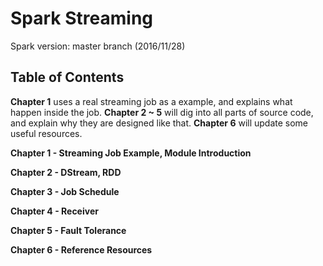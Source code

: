 # Spark Streaming
Spark version: master branch (2016/11/28)

## Table of Contents
**Chapter 1** uses a real streaming job as a example, and explains what happen inside the job. **Chapter 2 ~ 5** will dig into all parts of source code, and explain why they are designed like that. **Chapter 6** will update some useful resources.

**Chapter 1 - Streaming Job Example, Module Introduction**

**Chapter 2 - DStream, RDD**

**Chapter 3 - Job Schedule**

**Chapter 4 - Receiver**

**Chapter 5 - Fault Tolerance**

**Chapter 6 - Reference Resources**



